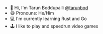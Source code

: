- 👋 Hi, I'm Tarun Boddupalli [@tarunbod](https://github.com/tarunbod)
- 😄 Pronouns: He/Him
- 💻 I'm currently learning Rust and Go
- 🕹 I like to play and speedrun video games
